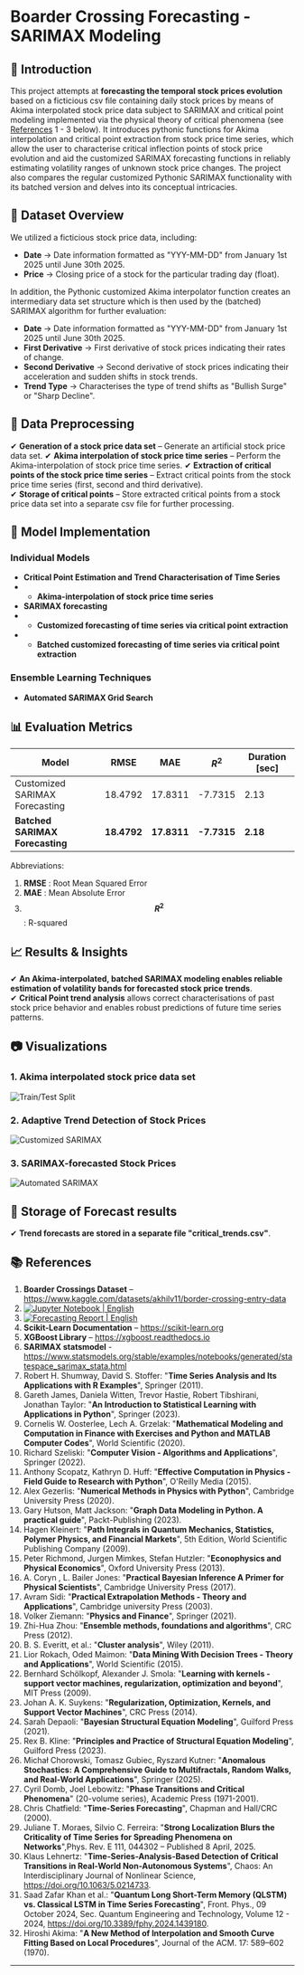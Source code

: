 # Boarder Crossing Forecasting - SARIMAX Modeling

## 📌 Introduction
This project attempts at **forecasting the temporal stock prices evolution** based on a ficticious csv file containing daily stock prices by means of Akima interpolated stock price data subject to SARIMAX and
critical point modeling implemented via the physical theory of critical phenomena (see [References](https://github.com/NenadBalaneskovic/ExternalProjects/blob/main/DZ_bank_DataSet_classification/README.md#-references)
 1 - 3 below). It introduces pythonic functions for Akima interpolation and critical point extraction from stock price time series, which allow the user to characterise critical inflection points of
 stock price evolution and aid the customized SARIMAX forecasting functions in reliably estimating volatility ranges of unknown stock price changes. The project also compares the regular customized Pythonic SARIMAX 
 functionality with its batched version and delves into its conceptual intricacies. 

## 📂 Dataset Overview
We utilized a ficticious stock price data, including:
- **Date** → Date information formatted as "YYY-MM-DD" from January 1st 2025 until June 30th 2025.
- **Price** → Closing price of a stock for the particular trading day (float).

In addition, the Pythonic customized Akima interpolator function creates an intermediary data set structure which is then used by the (batched) SARIMAX algorithm for further evaluation:
- **Date** → Date information formatted as "YYY-MM-DD" from January 1st 2025 until June 30th 2025.
- **First Derivative** → First derivative of stock prices indicating their rates of change.
- **Second Derivative** → Second derivative of stock prices indicating their acceleration and sudden shifts in stock trends.
- **Trend Type** → Characterises the type of trend shifts as "Bullish Surge" or "Sharp Decline".

## 🔄 Data Preprocessing  
✔ **Generation of a stock price data set** – Generate an artificial stock price data set. 
✔ **Akima interpolation of stock price time series** – Perform the Akima-interpolation of stock price time series. 
✔ **Extraction of critical points of the stock price time series** – Extract critical points from the stock price time series (first, second and third derivative).   
✔ **Storage of critical points** – Store extracted critical points from a stock price data set into a separate csv file for further processing.  

## 🤖 Model Implementation
### **Individual Models**
- **Critical Point Estimation and Trend Characterisation of Time Series**
- - **Akima-interpolation of stock price time series**
- **SARIMAX forecasting**
- - **Customized forecasting of time series via critical point extraction**
- - **Batched customized forecasting of time series via critical point extraction**

### **Ensemble Learning Techniques**
- **Automated SARIMAX Grid Search**

## 📊 Evaluation Metrics
| Model | RMSE | MAE | $$R^{2}$$ | Duration [sec] |
|-------|---------|----------|--------|--------|
| Customized SARIMAX Forecasting | 18.4792 | 17.8311 | -7.7315 | 2.13 |
| **Batched SARIMAX Forecasting**| **18.4792** | **17.8311** | **-7.7315** | **2.18** |

Abbreviations:  
1. __RMSE__ : Root Mean Squared Error  
2. __MAE__ : Mean Absolute Error  
3. __$$R^{2}$$__ : R-squared

## 📈 Results & Insights
✔ **An Akima-interpolated, batched SARIMAX modeling enables reliable estimation of volatility bands for forecasted stock price trends**.  
✔ **Critical Point trend analysis** allows correct characterisations of past stock price behavior and enables robust predictions of future time series patterns.

## 📷 Visualizations
### 1. Akima interpolated stock price data set
![Train/Test Split](https://github.com/NenadBalaneskovic/ExternalProjects/blob/161823144626734e4908ae407fa69b84c2deec21/DZ_bank_DataSet_classification/Fig8.PNG)  
### 2. Adaptive Trend Detection of Stock Prices
![Customized SARIMAX](https://github.com/NenadBalaneskovic/ExternalProjects/blob/f2a05f9a2998e0b9992a2c8856a61f4a05c53a3e/DZ_bank_DataSet_classification/Fig5.PNG)  
### 3. SARIMAX-forecasted Stock Prices
![Automated SARIMAX](https://github.com/NenadBalaneskovic/ExternalProjects/blob/735f0d2547281074c02e432d3615e20cbf2197b9/DZ_bank_DataSet_classification/Fig5.PNG)  

## 🚀 Storage of Forecast results
✔ **Trend forecasts are stored in a separate file "critical_trends.csv"**. 

## 📚 References
1. **Boarder Crossings Dataset** – https://www.kaggle.com/datasets/akhilv11/border-crossing-entry-data
2. [![Jupyter Notebook | English](https://img.shields.io/badge/Jupyter%20Notebook-English-yellowblue?logoColor=blue&labelColor=yellow)](https://github.com/NenadBalaneskovic/ExternalProjects/blob/5836d4c0485ce1bdae77807c6d70b178d4082e5f/SARIMAX_Akima_Forecasting/AkimaInterpolationStocks.ipynb)
3. [![Forecasting Report | English](https://img.shields.io/badge/SARIMAX%20Report-English-yellowblue?logoColor=blue&labelColor=red)](https://github.com/NenadBalaneskovic/ExternalProjects/blob/46d18260fd260e83bc10f019c8e0dbdc7a48b5a5/SARIMAX_Akima_Forecasting/SARIMAX_Akima_Stock_Price_ForecastingReport.pdf) 
4. **Scikit-Learn Documentation** – https://scikit-learn.org  
5. **XGBoost Library** – https://xgboost.readthedocs.io
6. **SARIMAX statsmodel** - https://www.statsmodels.org/stable/examples/notebooks/generated/statespace_sarimax_stata.html
7. Robert H. Shumway, David S. Stoffer: "__Time Series Analysis and Its Applications with R Examples__", Springer (2011).
8. Gareth James, Daniela Witten, Trevor Hastie, Robert Tibshirani, Jonathan Taylor: "__An Introduction to Statistical Learning with Applications in Python__", Springer (2023).
9. Cornelis W. Oosterlee, Lech A. Grzelak: "__Mathematical Modeling and Computation in Finance with Exercises and Python and MATLAB Computer Codes__", World Scientific (2020).
10. Richard Szeliski: "__Computer Vision - Algorithms and Applications__", Springer (2022).
11. Anthony Scopatz, Kathryn D. Huff: "__Effective Computation in Physics - Field Guide to Research with Python__", O'Reilly Media (2015).
12. Alex Gezerlis: "__Numerical Methods in Physics with Python__", Cambridge University Press (2020).
13. Gary Hutson, Matt Jackson: "__Graph Data Modeling in Python. A practical guide__", Packt-Publishing (2023).
14. Hagen Kleinert: "__Path Integrals in Quantum Mechanics, Statistics, Polymer Physics, and Financial Markets__", 5th Edition, World Scientific Publishing Company (2009).
15. Peter Richmond, Jurgen Mimkes, Stefan Hutzler: "__Econophysics and Physical Economics__", Oxford University Press (2013).
16. A. Coryn , L. Bailer Jones: "__Practical Bayesian Inference A Primer for Physical Scientists__", Cambridge University Press (2017).
17. Avram Sidi: "__Practical Extrapolation Methods - Theory and Applications__", Cambridge university Press (2003).
18. Volker Ziemann: "__Physics and Finance__", Springer (2021).
19. Zhi-Hua Zhou: "__Ensemble methods, foundations and algorithms__", CRC Press (2012).
20. B. S. Everitt, et al.: "__Cluster analysis__", Wiley (2011).
21. Lior Rokach, Oded Maimon: "__Data Mining With Decision Trees - Theory and Applications__", World Scientific (2015).
22. Bernhard Schölkopf, Alexander J. Smola: "__Learning with kernels - support vector machines, regularization, optimization and beyond__", MIT Press (2009).
23. Johan A. K. Suykens: "__Regularization, Optimization, Kernels, and Support Vector Machines__", CRC Press (2014).
24. Sarah Depaoli: "__Bayesian Structural Equation Modeling__", Guilford Press (2021).
25. Rex B. Kline: "__Principles and Practice of Structural Equation Modeling__", Guilford Press (2023).
26. Michał Chorowski, Tomasz Gubiec, Ryszard Kutner: "__Anomalous Stochastics: A Comprehensive Guide to Multifractals, Random Walks, and Real-World Applications__", Springer (2025).
27. Cyril Domb, Joel Lebowitz: "__Phase Transitions and Critical Phenomena__" (20-volume series), Academic Press (1971-2001).
28. Chris Chatfield: "__Time-Series Forecasting__", Chapman and Hall/CRC (2000).
29. Juliane T. Moraes, Silvio C. Ferreira: "__Strong Localization Blurs the Criticality of Time Series for Spreading Phenomena on Networks__",Phys. Rev. E 111, 044302 – Published 8 April, 2025.
30. Klaus Lehnertz: "__Time-Series-Analysis-Based Detection of Critical Transitions in Real-World Non-Autonomous Systems__", Chaos: An Interdisciplinary Journal of Nonlinear Science, https://doi.org/10.1063/5.0214733.
31. Saad Zafar Khan et al.: "__Quantum Long Short-Term Memory (QLSTM) vs. Classical LSTM in Time Series Forecasting__", Front. Phys., 09 October 2024, Sec. Quantum Engineering and Technology, Volume 12 - 2024, https://doi.org/10.3389/fphy.2024.1439180.
32. Hiroshi Akima: "__A New Method of Interpolation and Smooth Curve Fitting Based on Local Procedures__", Journal of the ACM. 17: 589–602 (1970).
---
